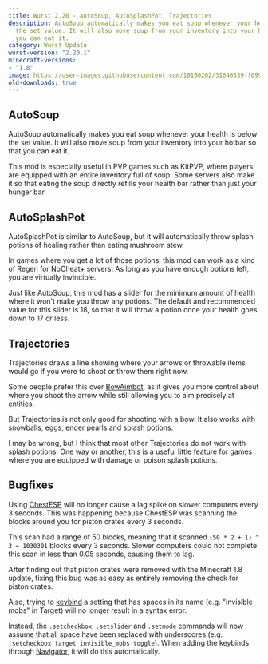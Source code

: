 ```yaml
---
title: Wurst 2.20 - AutoSoup, AutoSplashPot, Trajectories
description: AutoSoup automatically makes you eat soup whenever your health is below
  the set value. It will also move soup from your inventory into your hotbar so that
  you can eat it.
category: Wurst Update
wurst-version: "2.20.1"
minecraft-versions:
- "1.8"
image: https://user-images.githubusercontent.com/10100202/31046339-f099eeba-a5f6-11e7-8acc-82468833d002.jpg
old-downloads: true
---
```

## AutoSoup
AutoSoup automatically makes you eat soup whenever your health is below the set value. It will also move soup from your inventory into your hotbar so that you can eat it.

This mod is especially useful in PVP games such as KitPVP, where players are equipped with an entire inventory full of soup. Some servers also make it so that eating the soup directly refills your health bar rather than just your hunger bar.

## AutoSplashPot
AutoSplashPot is similar to AutoSoup, but it will automatically throw splash potions of healing rather than eating mushroom stew.

In games where you get a lot of those potions, this mod can work as a kind of Regen for NoCheat+ servers. As long as you have enough potions left, you are virtually invincible.

Just like AutoSoup, this mod has a slider for the minimum amount of health where it won't make you throw any potions. The default and recommended value for this slider is 18, so that it will throw a potion once your health goes down to 17 or less.

## Trajectories
Trajectories draws a line showing where your arrows or throwable items would go if you were to shoot or throw them right now.

Some people prefer this over [BowAimbot](https://wurst.wiki/bowaimbot), as it gives you more control about where you shoot the arrow while still allowing you to aim precisely at entities.

But Trajectories is not only good for shooting with a bow. It also works with snowballs, eggs, ender pearls and splash potions.

I may be wrong, but I think that most other Trajectories do not work with splash potions. One way or another, this is a useful little feature for games where you are equipped with damage or poison splash potions.

## Bugfixes
Using [ChestESP](https://wurst.wiki/chestesp) will no longer cause a lag spike on slower computers every 3 seconds. This was happening because ChestESP was scanning the blocks around you for piston crates every 3 seconds.

This scan had a range of 50 blocks, meaning that it scanned `(50 * 2 + 1) ^ 3 = 1030301` blocks every 3 seconds. Slower computers could not complete this scan in less than 0.05 seconds, causing them to lag.

After finding out that piston crates were removed with the Minecraft 1.8 update, fixing this bug was as easy as entirely removing the check for piston crates.

Also, trying to [keybind](https://wurst.wiki/keybinds) a setting that has spaces in its name (e.g. "Invisible mobs" in Target) will no longer result in a syntax error.

Instead, the `.setcheckbox`, `.setslider` and `.setmode` commands will now assume that all space have been replaced with underscores (e.g. `.setcheckbox target invisible_mobs toggle`). When adding the keybinds through [Navigator](https://wurst.wiki/navigator), it will do this automatically.
